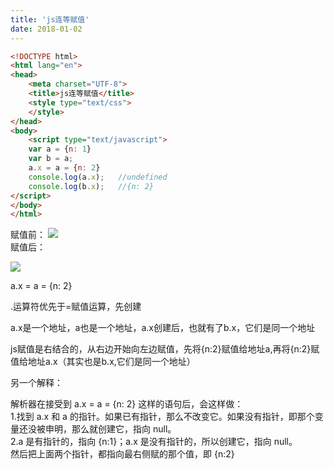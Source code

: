 ```yaml
---
title: 'js连等赋值'
date: 2018-01-02
---   
```

```html
<!DOCTYPE html>      
<html lang="en">      
<head>      
    <meta charset="UTF-8">      
    <title>js连等赋值</title>    
    <style type="text/css">
    </style>     
</head>      
<body>
	<script type="text/javascript">
	var a = {n: 1}  
	var b = a;  
	a.x = a = {n: 2}
	console.log(a.x);   //undefined
	console.log(b.x);   //{n: 2}
</script>
</body>      
</html> 
```
赋值前：
![](https://img-blog.csdn.net/20180102170718782)  
赋值后：

![](https://img-blog.csdn.net/20180102170745878)

a.x = a = {n: 2}

.运算符优先于=赋值运算，先创建

a.x是一个地址，a也是一个地址，a.x创建后，也就有了b.x，它们是同一个地址

js赋值是右结合的，从右边开始向左边赋值，先将{n:2}赋值给地址a,再将{n:2}赋值给地址a.x（其实也是b.x,它们是同一个地址）

另一个解释：

解析器在接受到 a.x = a = {n: 2} 这样的语句后，会这样做：  
1.找到 a.x 和 a 的指针。如果已有指针，那么不改变它。如果没有指针，即那个变量还没被申明，那么就创建它，指向 null。  
2.a 是有指针的，指向 {n:1}；a.x 是没有指针的，所以创建它，指向 null。  
然后把上面两个指针，都指向最右侧赋的那个值，即 {n:2}